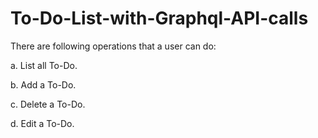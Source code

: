 # To-Do-List-with-Graphql-API-calls

There are following operations that a user can do:

a.	List all To-Do.

b.	Add a To-Do.

c.	Delete a To-Do.

d.	Edit a To-Do.
